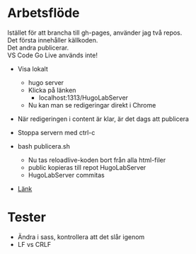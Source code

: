 # Arbetsflöde

Istället för att brancha till gh-pages, använder jag två repos.  
Det första innehåller källkoden.  
Det andra publicerar.  
VS Code Go Live används inte!

* Visa lokalt
	* hugo server
	* Klicka på länken
		* localhost:1313/HugoLabServer
	* Nu kan man se redigeringar direkt i Chrome

* När redigeringen i content är klar, är det dags att publicera
* Stoppa servern med ctrl-c
* bash publicera.sh
	* Nu tas reloadlive-koden bort från alla html-filer
	* public kopieras till repot HugoLabServer
	* HugoLabServer commitas
* [Länk](https://christernilsson.github.io/HugoLabServer)

# Tester

* Ändra i sass, kontrollera att det slår igenom
* LF vs CRLF
